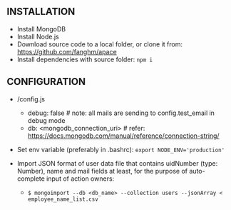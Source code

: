 ## INSTALLATION ##
* Install MongoDB
* Install Node.js
* Download source code to a local folder, or clone it from: https://github.com/fanghm/apace
* Install dependencies with source folder: `npm i`

## CONFIGURATION ##
* /config.js
  * debug: false                  # note: all mails are sending to config.test_email in debug mode
  * db: <mongodb_connection_uri>  # refer: https://docs.mongodb.com/manual/reference/connection-string/

* Set env variable (preferably in .bashrc): `export NODE_ENV='production'`

* Import JSON format of user data file that contains uidNumber (type: Number), name and mail fields at least, for the purpose of auto-complete input of action owners:
  * `$ mongoimport --db <db_name> --collection users --jsonArray < employee_name_list.csv`
